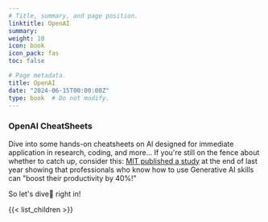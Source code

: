 ```yaml
---
# Title, summary, and page position.
linktitle: OpenAI
summary:
weight: 10
icon: book
icon_pack: fas
toc: false

# Page metadata.
title: OpenAI
date: "2024-06-15T00:00:00Z"
type: book  # Do not modify.
---
```


### OpenAI CheatSheets

Dive into some hands-on cheatsheets on AI designed for immediate application in research, coding, and more...
If you're still on the fence about whether to catch up, consider this: [MIT published a study](https://mitsloan.mit.edu/ideas-made-to-matter/how-generative-ai-can-boost-highly-skilled-workers-productivity) at the end of last year showing that professionals who know how to use Generative AI skills can "boost their productivity by 40%!"

So let's dive🐬 right in!

{{< list_children >}}
